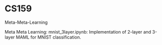 # CS159
Meta-Meta-Learning

Meta Meta Learning:
  mnist_3layer.ipynb: Implementation of 2-layer and 3-layer MAML for MNIST classification.
